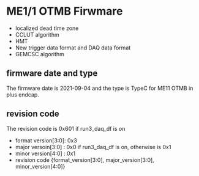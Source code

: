 # ME1/1 OTMB Firwmare
   - localized dead time zone
   - CCLUT algorithm 
   - HMT
   - New trigger data format and DAQ data format
   - GEMCSC algorithm

## firmware date and type
The firmware date is 2021-09-04 and the type is TypeC for ME11 OTMB in plus endcap. 

## revision code 
The revision code is 0x601 if run3_daq_df is on
   - format version[3:0]: 0x3
   - major versoin[3:0] : 0x0 if run3_daq_df is on, otherwise is 0x1
   - minor version[4:0] : 0x1
   - revision code {format_version[3:0], major_version[3:0], minor_version[4:0]}
